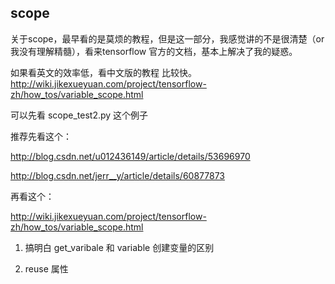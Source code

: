 ﻿## scope 

关于scope，最早看的是莫烦的教程，但是这一部分，我感觉讲的不是很清楚（or 我没有理解精髓），看来tensorflow 官方的文档，基本上解决了我的疑惑。

如果看英文的效率低，看中文版的教程 比较快。 http://wiki.jikexueyuan.com/project/tensorflow-zh/how_tos/variable_scope.html

可以先看 scope_test2.py 这个例子


推荐先看这个：

http://blog.csdn.net/u012436149/article/details/53696970

http://blog.csdn.net/jerr__y/article/details/60877873

再看这个：

http://wiki.jikexueyuan.com/project/tensorflow-zh/how_tos/variable_scope.html


1. 搞明白 get_varibale 和 variable 创建变量的区别

2. reuse 属性